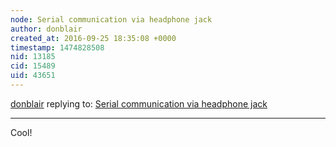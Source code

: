```yaml
---
node: Serial communication via headphone jack
author: donblair
created_at: 2016-09-25 18:35:08 +0000
timestamp: 1474828508
nid: 13185
cid: 15489
uid: 43651
---
```




[donblair](../profile/donblair) replying to: [Serial communication via headphone jack](../notes/rmeister/06-10-2016/serial-communication-via-headphone-jack)

----
Cool! 